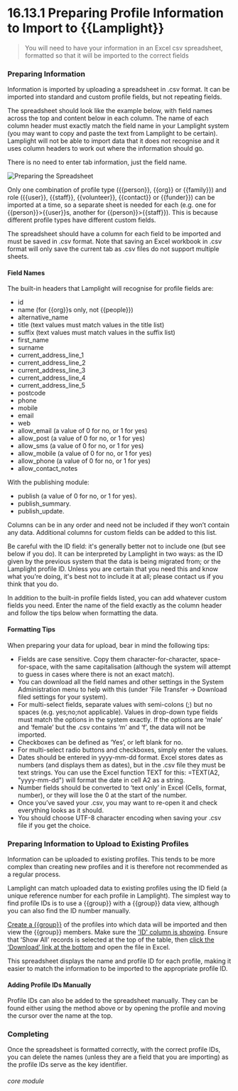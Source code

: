 # 16.13.1 <i class="fas fa-exchange-alt"></i> Preparing Profile Information to Import to {{Lamplight}}

> You will need to have your information in an Excel csv spreadsheet, formatted so that it will be imported to the correct fields



### Preparing Information

Information is imported by uploading a spreadsheet in .csv format. It can be imported into standard and custom profile fields, but not repeating fields. 

The spreadsheet should look like the example below, with field names across the top and content below in each column.  The name of each column header must exactly match the field name in your Lamplight system (you may want to copy and paste the text from Lamplight to be certain). Lamplight will not be able to import data that it does not recognise and it uses column headers to work out where the information should go. 

There is no need to enter tab information, just the field name. 

![Preparing the Spreadsheet](16.13.1a.png)


Only one combination of profile type ({{person}}, {{org}} or {{family}}) and role ({{user}}, {{staff}}, {{volunteer}}, {{contact}} or {{funder}}) can be imported at a time, so a separate sheet is needed for each (e.g. one for {{person}}>{{user}}s, another for {{person}}>{{staff}}).  This is because different profile types have different custom fields.

The spreadsheet should have a column for each field to be imported and must be saved in .csv format. Note that saving an Excel workbook in .csv format will only save the current tab as .csv files do not support multiple sheets.


#### Field Names

The built-in headers that Lamplight will recognise for profile fields are:

- id
- name (for {{org}}s only, not {{people}})
- alternative_name
- title (text values must match values in the title list)
- suffix (text values must match values in the suffix list)
- first_name
- surname
- current_address_line_1 
- current_address_line_2 
- current_address_line_3 
- current_address_line_4 
- current_address_line_5 
- postcode
- phone
- mobile
- email
- web
- allow_email (a value of 0 for no, or 1 for yes)
- allow_post (a value of 0 for no, or 1 for yes)
- allow_sms (a value of 0 for no, or 1 for yes)
- allow_mobile (a value of 0 for no, or 1 for yes)
- allow_phone (a value of 0 for no, or 1 for yes)
- allow_contact_notes

With the publishing module:

- publish (a value of 0 for no, or 1 for yes).
- publish_summary.
- publish_update.


Columns can be in any order and need not be included if they won’t contain any data. Additional columns for custom fields can be added to this list. 

Be careful with the ID field: it's generally better not to include one (but see below if you do).  It can be interpreted by Lamplight in two ways: as the ID given by the previous system that the data is being migrated from; or the Lamplight profile ID.  Unless you are certain that you need this and know what you're doing, it's best not to include it at all; please contact us if you think that you do.  

In addition to the built-in profile fields listed, you can add whatever custom fields you need.  Enter the name of the field exactly as the column header and follow the tips below when formatting the data.

#### Formatting Tips  

When preparing your data for upload, bear in mind the following tips: 

- Fields are case sensitive. Copy them character-for-character, space-for-space, with the same capitalisation (although the system will attempt to guess in cases where there is not an exact match).
- You can download all the field names and other settings in the System Administration menu to help with this (under 'File Transfer -> Download filed settings for your system).
- For multi-select fields, separate values with semi-colons (;) but no spaces (e.g. yes;no;not applicable). Values in drop-down type fields must match the options in the system exactly. If the options are ‘male’ and ‘female’ but the .csv contains ‘m’ and ‘f’, the data will not be imported.
- Checkboxes can be defined as ‘Yes’, or left blank for no.
- For multi-select radio buttons and checkboxes, simply enter the values.
- Dates should be entered in yyyy-mm-dd format. Excel stores dates as numbers (and displays them as dates), but in the .csv file they must be text strings. You can use the Excel function TEXT for this: =TEXT(A2, "yyyy-mm-dd") will format the date in cell A2 as a string.
- Number fields should be converted to ‘text only’ in Excel (Cells, format, number), or they will lose the 0 at the start of the number.
- Once you’ve saved your .csv, you may want to re-open it and check everything looks as it should. 
- You should choose UTF-8 character encoding when saving your .csv file if you get the choice.

### Preparing Information to Upload to Existing Profiles

Information can be uploaded to existing profiles. This tends to be more complex than creating new profiles and it is therefore not recommended as a regular process.

Lamplight can match uploaded data to existing profiles using the ID field (a unique reference number for each profile in Lamplight). The simplest way to find profile IDs is to use a {{group}} with a {{group}} data view, although you can also find the ID number manually.


[Create a {{group}}](/help/index/p/12) of the profiles into which data will be imported and then view the {{group}} members.  Make sure the ['ID' column is showing](/help/index/p/3.5.3).  Ensure that ‘Show All’ records is selected at the top of the table, then [click the ‘Download’ link at the bottom](/help/index/p/3.5.4) and open the file in Excel.
 
This spreadsheet displays the name and profile ID for each profile, making it easier to match the information to be imported to the appropriate profile ID.

#### Adding Profile IDs Manually
Profile IDs can also be added to the spreadsheet manually. They can be found either using the method above or by opening the profile and moving the cursor over the name at the top.


### Completing

Once the spreadsheet is formatted correctly, with the correct profile IDs, you can delete the names (unless they are a field that you are importing) as the profile IDs serve as the key identifier. 


###### core module
